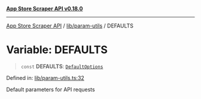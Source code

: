 [**App Store Scraper API v0.18.0**](../../../README.md)

***

[App Store Scraper API](../../../modules.md) / [lib/param-utils](../README.md) / DEFAULTS

# Variable: DEFAULTS

> `const` **DEFAULTS**: [`DefaultOptions`](../interfaces/DefaultOptions.md)

Defined in: [lib/param-utils.ts:32](https://github.com/facundoolano/app-store-scraper/blob/113d925388ad33c5af9077ca637c241f2bf7e574/lib/param-utils.ts#L32)

Default parameters for API requests
